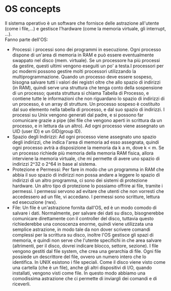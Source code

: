 # OS concepts
Il sistema operativo è un software che fornisce delle astrazione all'utente (come i file,...) e gestisce l'hardware (come la memoria virtuale, gli interrupt, ...).\
Fanno parte dell'OS:
* Processi: i processi sono dei programmi in esecuzione. Ogni processo dispone di un'area di memoria in RAM e può essere eventualmente swappato nel disco (mem. virtuale). Se un processore ha più processi da gestire, questi ultimi vengono eseguiti un po' a testa.I processori per pc moderni possono gestire molti processori utilizzando la multiprogrammazione. Quando un processo deve essere sospeso, bisogna salvare tutti i valori dei registri oltre che allo spazio di indirizzi (in RAM), quindi serve una struttura che tenga conto della sospensione di un processo; questa struttura si chiama Tabella di Processo, e contiene tutte le informazioni che non riguardano lo spazio di indirizzi di un processo, è un array di strutture. Un processo sospeso è costituito dal suo elemento nella tabella di processo, e dal suo spazio di indirizzi. I processi su Unix vengono generati dal padre, e si possono far comunicare grazie a pipe (dei file che vengono aperti in scrittura da un processo, e in lettura da un altro). Ad ogni processo viene assegnato un UID (user ID) e un GID(group ID).
* Spazio degli Indirizzi: Ad ogni processo viene assegnato uno spazio degli indirizzi, che indica l'area di memoria ad esso assegnata, quindi ogni processo avtrà a disposizione la memoria da k a m, dove k < m. Se un processo richiede più memoria della memoria RAM fisica, allora interviene la memoria virtuale, che mi permette di avere uno spazio di indirizzi 2^32 o 2^64 in base al sistema.
* Protezione e Permessi: Per fare in modo che un programma in RAM che abbia il suo spazio di indirizzi non possa andare a leggere lo spazio di indirizzi di un altro programma, ci sono dei sistemi di protezione hardware. Un altro tipo di protezione lo possiamo offrire ai file, tramite i permessi. I permessi servono ad evitare che utenti che non vorresti che accedessero ad un file, vi accedano. I permessi sono scritture, lettura ed esecuzione (rwx).
* File: Un file è un'astrazione fornita dall'OS, ed è un modo comodo di salvare i dati. Normalmente, per salvare dei dati su disco, bisognerebbe comunicare direttamente con il controller del disco, tuttavia questo richiederebbe una conoscenza enorme, quindi viene utilizzata una semplice astrazione, in modo tale da non dover scrivere comandi complessi per la scrittura su disco, inoltre l'OS gestisce gli spazi di memoria, e quindi non serve che l'utente specifichi in che area salvare (altrimenti, per il disco, dovrei indicare blocco, settore, sezione). I file vengono gestiti dal file system, che crea una gerarchia di file. Ogni file possiede un descrittore del file, ovvero un numero intero che lo identifica. In UNIX esistono i file speciali. Come il disco viene visto come una cartella (che è un file), anche gli altri dispositivi di I/O, quando installati, vengono visti come file. In questo modo abbiamo una comodissima astrazione che ci permette di inviargli dei comandi e di riceverli.